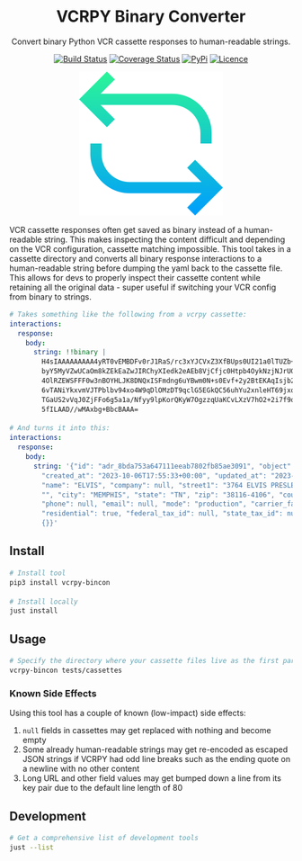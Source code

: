 <div align="center">

# VCRPY Binary Converter

Convert binary Python VCR cassette responses to human-readable strings.

[![Build Status](https://github.com/Justintime50/vcrpy-bincon/workflows/build/badge.svg)](https://github.com/Justintime50/vcrpy-bincon/actions)
[![Coverage Status](https://coveralls.io/repos/github/Justintime50/vcrpy-bincon/badge.svg?branch=main)](https://coveralls.io/github/Justintime50/vcrpy-bincon?branch=main)
[![PyPi](https://img.shields.io/pypi/v/vcrpy-bincon)](https://pypi.org/project/vcrpy-bincon)
[![Licence](https://img.shields.io/github/license/Justintime50/vcrpy-bincon)](LICENSE)

<img src="https://raw.githubusercontent.com/justintime50/assets/main/src/vcrpy-bincon/showcase.png" alt="Showcase">

</div>

VCR cassette responses often get saved as binary instead of a human-readable string. This makes inspecting the content difficult and depending on the VCR configuration, cassette matching impossible. This tool takes in a cassette directory and converts all binary response interactions to a human-readable string before dumping the yaml back to the cassette file. This allows for devs to properly inspect their cassette content while retaining all the original data - super useful if switching your VCR config from binary to strings.

```yaml
# Takes something like the following from a vcrpy cassette:
interactions:
  response:
    body:
      string: !!binary |
        H4sIAAAAAAAAA4yRT0vEMBDFv0rJ1RaS/rc3xYJCVxZ3XfBUps0UI21a0lTUZb+7k0ovnvY4j997
        byY5MyVZwUCaOm8kZEkEaZwJIRChyXIedk2eAEb8VjCfjc0Htpb4OykNzjNJrUGwKGtwcsjDKBA8
        4OlRZEWSFFF0w3nBOYHLJK8DNQxISFmdng6uYBwm0N+s0Evf+2y2BtEKAqIsjb2V8vYv5aEq37z7
        6vTANiYkxvmVJTPblbv94xo4W9qDlOMzDT9qclG5EGkQC56uhYu2xnleHT69jxq3dhxA9dswjNLl
        TGaUS2vVqJ0ZjFFo6g5a1a/Nfyy9lpKorQKyW7OgzzqUaKCvLXzV7hO2+2i7f9onGtWpFlzHzIrz
        5fILAAD//wMAxbg+BbcBAAA=

# And turns it into this:
interactions:
  response:
    body:
      string: '{"id": "adr_8bda753a647111eeab7802fb85ae3091", "object": "Address",
        "created_at": "2023-10-06T17:55:33+00:00", "updated_at": "2023-10-06T17:55:33+00:00",
        "name": "ELVIS", "company": null, "street1": "3764 ELVIS PRESLEY BLVD", "street2":
        "", "city": "MEMPHIS", "state": "TN", "zip": "38116-4106", "country": "US",
        "phone": null, "email": null, "mode": "production", "carrier_facility": null,
        "residential": true, "federal_tax_id": null, "state_tax_id": null, "verifications":
        {}}'
```

## Install

```bash
# Install tool
pip3 install vcrpy-bincon

# Install locally
just install
```

## Usage

```bash
# Specify the directory where your cassette files live as the first param
vcrpy-bincon tests/cassettes
```

### Known Side Effects

Using this tool has a couple of known (low-impact) side effects:

1. `null` fields in cassettes may get replaced with nothing and become empty
2. Some already human-readable strings may get re-encoded as escaped JSON strings if VCRPY had odd line breaks such as the ending quote on a newline with no other content
3. Long URL and other field values may get bumped down a line from its key pair due to the default line length of 80

## Development

```bash
# Get a comprehensive list of development tools
just --list
```
